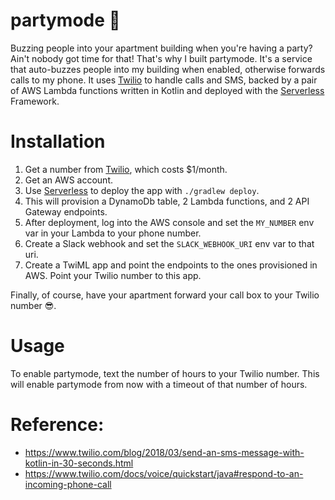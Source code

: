# partymode 🎉

Buzzing people into your apartment building when you're having a party? Ain't nobody got time for that! That's why I built partymode. It's a service that auto-buzzes people into my building when enabled, otherwise forwards calls to my phone. It uses [Twilio](https://www.twilio.com/) to handle calls and SMS, backed by a pair of AWS Lambda functions written in Kotlin and deployed with the [Serverless](https://serverless.com/) Framework.

# Installation

1. Get a number from [Twilio](https://www.twilio.com/), which costs $1/month.
2. Get an AWS account. 
3. Use [Serverless](https://serverless.com/) to deploy the app with `./gradlew deploy`.
4. This will provision a DynamoDb table, 2 Lambda functions, and 2 API Gateway endpoints.
5. After deployment, log into the AWS console and set the `MY_NUMBER` env var in your Lambda to your phone number.
6. Create a Slack webhook and set the `SLACK_WEBHOOK_URI` env var to that uri.
7. Create a TwiML app and point the endpoints to the ones provisioned in AWS. Point your Twilio number to this app.

Finally, of course, have your apartment forward your call box to your Twilio number 😎.

# Usage 

To enable partymode, text the number of hours to your Twilio number. This will enable partymode from now with a timeout of that number of hours.

# Reference:
- https://www.twilio.com/blog/2018/03/send-an-sms-message-with-kotlin-in-30-seconds.html
- https://www.twilio.com/docs/voice/quickstart/java#respond-to-an-incoming-phone-call
